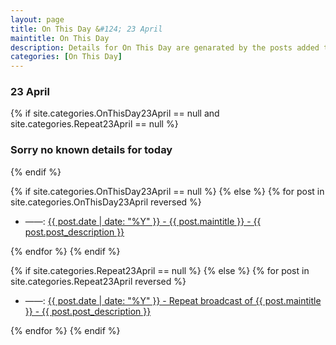 ```yaml
---
layout: page
title: On This Day &#124; 23 April
maintitle: On This Day
description: Details for On This Day are genarated by the posts added to the website so the content is subject to changes/updates over time.
categories: [On This Day]
---
```


<h3>23 April</h3>

{% if site.categories.OnThisDay23April == null and site.categories.Repeat23April == null %}
  <h3>Sorry no known details for today</h3>
{% endif %}

{% if site.categories.OnThisDay23April == null %}
{% else %}
{% for post in site.categories.OnThisDay23April reversed %}
<ul>
<li> ——: <a href="{{ post.url }}">{{ post.date | date: "%Y" }} - {{ post.maintitle }} - {{ post.post_description }}</a></li>
</ul>
{% endfor %}
{% endif %}

{% if site.categories.Repeat23April == null %}
{% else %}
{% for post in site.categories.Repeat23April reversed %}
<ul>
<li> ——: <a href="{{ post.url }}">{{ post.date | date: "%Y" }} - Repeat broadcast of {{ post.maintitle }} - {{ post.post_description }}</a></li>
</ul>
{% endfor %}
{% endif %}
